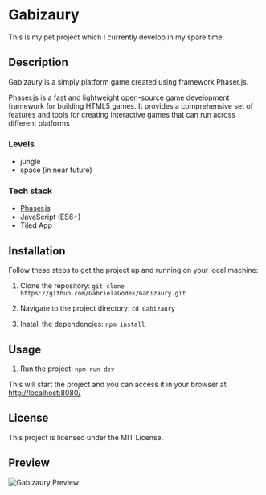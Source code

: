 # Gabizaury
This is my pet project which I currently develop in my spare time. 

## Description
Gabizaury is a simply platform game created using framework Phaser.js. 

Phaser.js is a fast and lightweight open-source game development framework for building HTML5 games. It provides a comprehensive set of features and tools for creating interactive games that can run across different platforms

### Levels
- jungle
- space (in near future)

### Tech stack
- [Phaser.js](https://phaser.io/)
- JavaScript (ES6+)
- Tiled App

## Installation
Follow these steps to get the project up and running on your local machine:
1. Clone the repository:
   `git clone https://github.com/GabrielaGodek/Gabizaury.git `

2. Navigate to the project directory:
`cd Gabizaury`

3. Install the dependencies:
`npm install`

## Usage
1. Run the project:
 `npm run dev`

This will start the project and you can access it in your browser at [http://localhost:8080/](http://localhost:8080/)

## License
This project is licensed under the MIT License.


## Preview
![Gabizaury Preview](gabizaury_preview.png)
